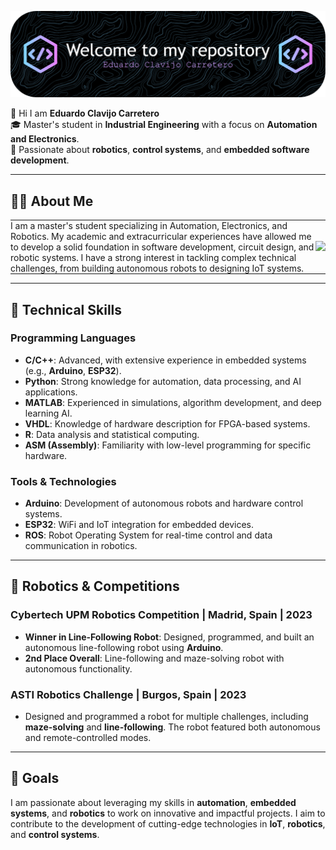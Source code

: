
![Banner del GitHub de Eduardo Clavijo Carretero](github-header-image.png)

👋 Hi I am **Eduardo Clavijo Carretero**  
🎓 Master's student in **Industrial Engineering** with a focus on **Automation and Electronics**.  
🚀 Passionate about **robotics**, **control systems**, and **embedded software development**.

---

## 👨‍💻 About Me

<table style="border-collapse: collapse; width: 100%;">
  <tr>
    <td style="padding: 0; vertical-align: center;">
      I am a master's student specializing in Automation, Electronics, and Robotics. My academic and extracurricular experiences have allowed me to develop a solid foundation in software development, circuit design, and robotic systems. I have a strong interest in tackling complex technical challenges, from building autonomous robots to designing IoT systems.
    </td>
    <td style="padding: 0; vertical-align: center;">
      <img src="https://media.giphy.com/media/Vf3ZKdillTMOOaOho0/giphy.gif"  width = 1000/>
    </td>
  </tr>
</table>

---

## 🔧 Technical Skills

### Programming Languages
- **C/C++**: Advanced, with extensive experience in embedded systems (e.g., **Arduino**, **ESP32**).
- **Python**: Strong knowledge for automation, data processing, and AI applications.
- **MATLAB**: Experienced in simulations, algorithm development, and deep learning AI.
- **VHDL**: Knowledge of hardware description for FPGA-based systems.
- **R**: Data analysis and statistical computing.
- **ASM (Assembly)**: Familiarity with low-level programming for specific hardware.

### Tools & Technologies
- **Arduino**: Development of autonomous robots and hardware control systems.
- **ESP32**: WiFi and IoT integration for embedded devices.
- **ROS**: Robot Operating System for real-time control and data communication in robotics.

---

## 🤖 Robotics & Competitions

### Cybertech UPM Robotics Competition | Madrid, Spain | 2023
- **Winner in Line-Following Robot**: Designed, programmed, and built an autonomous line-following robot using **Arduino**.
- **2nd Place Overall**: Line-following and maze-solving robot with autonomous functionality.

### ASTI Robotics Challenge | Burgos, Spain | 2023
- Designed and programmed a robot for multiple challenges, including **maze-solving** and **line-following**. The robot featured both autonomous and remote-controlled modes.

---
<!--
## 📫 Get in Touch

- Email: [eduardo.clavijo.carretero@gmail.com](mailto:eduardo.clavijo.carretero@gmail.com)
- LinkedIn: [Eduardo Clavijo Carretero](https://www.linkedin.com/in/eduardo-clavijo-carretero)
- GitHub: [Eduardo Clavijo](https://github.com/your-github-profile)

---
-->

## 🚀 Goals

I am passionate about leveraging my skills in **automation**, **embedded systems**, and **robotics** to work on innovative and impactful projects. I aim to contribute to the development of cutting-edge technologies in **IoT**, **robotics**, and **control systems**.


<!--
**Juruttungo/Juruttungo** is a ✨ _special_ ✨ repository because its `README.md` (this file) appears on your GitHub profile.

Here are some ideas to get you started:

- 🔭 I’m currently working on ...
- 🌱 I’m currently learning ...
- 👯 I’m looking to collaborate on ...
- 🤔 I’m looking for help with ...
- 💬 Ask me about ...
- 📫 How to reach me: ...
- 😄 Pronouns: ...
- ⚡ Fun fact: ...
-->
